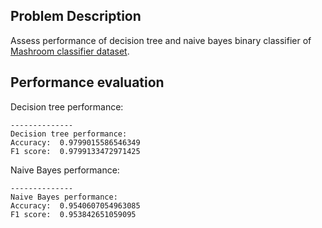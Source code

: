 ## Problem Description

Assess performance of decision tree and naive bayes binary classifier of
[Mashroom classifier dataset](https://www.kaggle.com/datasets/uciml/mushroom-classification?datasetId=478).

## Performance evaluation

Decision tree performance:

```
--------------
Decision tree performance:
Accuracy:  0.9799015586546349
F1 score:  0.9799133472971425
```

Naive Bayes performance:

```
--------------
Naive Bayes performance:
Accuracy:  0.9540607054963085
F1 score:  0.953842651059095
```
